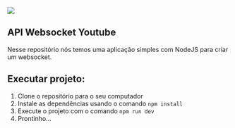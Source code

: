 ![](https://i.imgur.com/xG74tOh.png)

## API Websocket Youtube
Nesse repositório nós temos uma aplicação simples com NodeJS para criar um websocket.


## Executar projeto:
1. Clone o repositório para o seu computador
2. Instale as dependências usando o comando `npm install`
3. Execute o projeto com o comando `npm run dev`
4. Prontinho...
